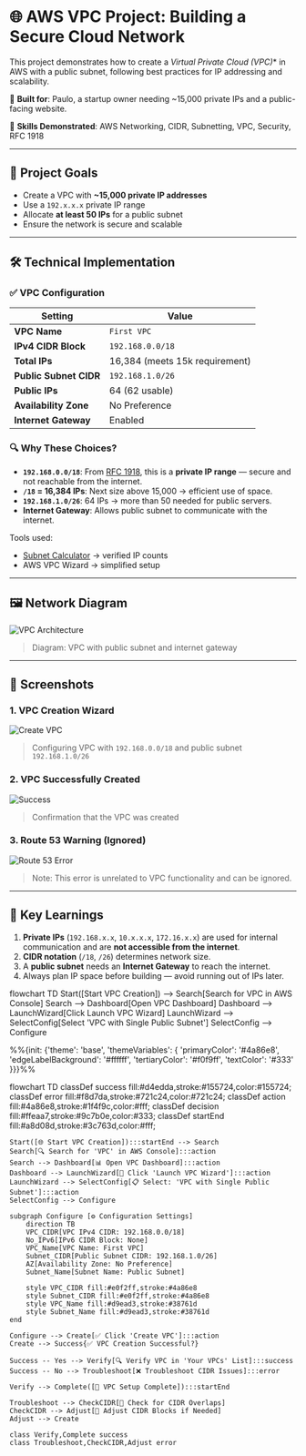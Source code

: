# 🌐 AWS VPC Project: Building a Secure Cloud Network

This project demonstrates how to create a *Virtual Private Cloud (VPC)** in AWS with a public subnet, following best practices for IP addressing and scalability.

🎯 **Built for**: Paulo, a startup owner needing ~15,000 private IPs and a public-facing website.

🔧 **Skills Demonstrated**: AWS Networking, CIDR, Subnetting, VPC, Security, RFC 1918

---

## 🎯 Project Goals

- Create a VPC with **~15,000 private IP addresses**
- Use a `192.x.x.x` private IP range
- Allocate **at least 50 IPs** for a public subnet
- Ensure the network is secure and scalable

---

## 🛠️ Technical Implementation

### ✅ VPC Configuration
| Setting | Value |
|--------|-------|
| **VPC Name** | `First VPC` |
| **IPv4 CIDR Block** | `192.168.0.0/18` |
| **Total IPs** | 16,384 (meets 15k requirement) |
| **Public Subnet CIDR** | `192.168.1.0/26` |
| **Public IPs** | 64 (62 usable) |
| **Availability Zone** | No Preference |
| **Internet Gateway** | Enabled |

### 🔍 Why These Choices?

- **`192.168.0.0/18`**: From [RFC 1918](https://datatracker.ietf.org/doc/html/rfc1918), this is a **private IP range** — secure and not reachable from the internet.
- **`/18` = 16,384 IPs**: Next size above 15,000 → efficient use of space.
- **`192.168.1.0/26`**: 64 IPs → more than 50 needed for public servers.
- **Internet Gateway**: Allows public subnet to communicate with the internet.

Tools used:
- [Subnet Calculator](https://www.subnet-calculator.com) → verified IP counts
- AWS VPC Wizard → simplified setup

---

## 🖼️ Network Diagram

![VPC Architecture](diagrams/vpc-network-diagram.png)

> Diagram: VPC with public subnet and internet gateway

---

## 📸 Screenshots

### 1. VPC Creation Wizard
![Create VPC](screenshots/create-vpc-wizard.png)

> Configuring VPC with `192.168.0.0/18` and public subnet `192.168.1.0/26`

### 2. VPC Successfully Created
![Success](screenshots/vpc-success.png)

> Confirmation that the VPC was created

### 3. Route 53 Warning (Ignored)
![Route 53 Error](screenshots/route53-error.png)

> Note: This error is unrelated to VPC functionality and can be ignored.

---

## 🧠 Key Learnings

1. **Private IPs** (`192.168.x.x`, `10.x.x.x`, `172.16.x.x`) are used for internal communication and are **not accessible from the internet**.
2. **CIDR notation** (`/18`, `/26`) determines network size.
3. A **public subnet** needs an **Internet Gateway** to reach the internet.
4. Always plan IP space before building — avoid running out of IPs later.

flowchart TD
    Start([Start VPC Creation]) --> Search[Search for VPC in AWS Console]
    Search --> Dashboard[Open VPC Dashboard]
    Dashboard --> LaunchWizard[Click Launch VPC Wizard]
    LaunchWizard --> SelectConfig[Select 'VPC with Single Public Subnet']
    SelectConfig --> Configure
    
%%{init: {'theme': 'base', 'themeVariables': {
  'primaryColor': '#4a86e8',
  'edgeLabelBackground': '#ffffff',
  'tertiaryColor': '#f0f9ff',
  'textColor': '#333'
}}}%%

flowchart TD
    classDef success fill:#d4edda,stroke:#155724,color:#155724;
    classDef error fill:#f8d7da,stroke:#721c24,color:#721c24;
    classDef action fill:#4a86e8,stroke:#1f4f9c,color:#fff;
    classDef decision fill:#ffeaa7,stroke:#9c7b0e,color:#333;
    classDef startEnd fill:#a8d08d,stroke:#3c763d,color:#fff;

    Start([🌐 Start VPC Creation]):::startEnd --> Search
    Search[🔍 Search for 'VPC' in AWS Console]:::action
    Search --> Dashboard[📊 Open VPC Dashboard]:::action
    Dashboard --> LaunchWizard[🚀 Click 'Launch VPC Wizard']:::action
    LaunchWizard --> SelectConfig[📋 Select: 'VPC with Single Public Subnet']:::action
    SelectConfig --> Configure

    subgraph Configure [⚙️ Configuration Settings]
        direction TB
        VPC_CIDR[VPC IPv4 CIDR: 192.168.0.0/18]
        No_IPv6[IPv6 CIDR Block: None]
        VPC_Name[VPC Name: First VPC]
        Subnet_CIDR[Public Subnet CIDR: 192.168.1.0/26]
        AZ[Availability Zone: No Preference]
        Subnet_Name[Subnet Name: Public Subnet]

        style VPC_CIDR fill:#e0f2ff,stroke:#4a86e8
        style Subnet_CIDR fill:#e0f2ff,stroke:#4a86e8
        style VPC_Name fill:#d9ead3,stroke:#38761d
        style Subnet_Name fill:#d9ead3,stroke:#38761d
    end

    Configure --> Create[✅ Click 'Create VPC']:::action
    Create --> Success{✅ VPC Creation Successful?}
    
    Success -- Yes --> Verify[🔍 Verify VPC in 'Your VPCs' List]:::success
    Success -- No --> Troubleshoot[❌ Troubleshoot CIDR Issues]:::error

    Verify --> Complete([🎉 VPC Setup Complete]):::startEnd

    Troubleshoot --> CheckCIDR[🔎 Check for CIDR Overlaps]
    CheckCIDR --> Adjust[🔧 Adjust CIDR Blocks if Needed]
    Adjust --> Create

    class Verify,Complete success
    class Troubleshoot,CheckCIDR,Adjust error    

   

   




